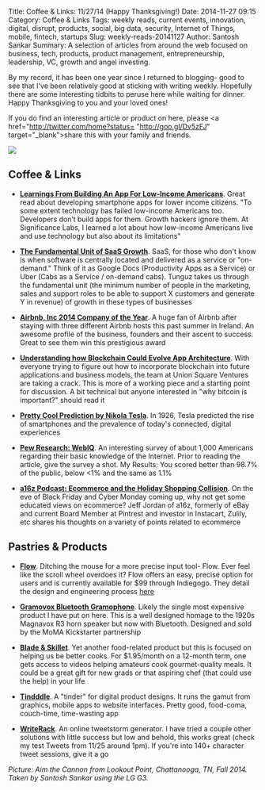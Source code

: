 Title: Coffee & Links: 11/27/14 (Happy Thanksgiving!)
Date: 2014-11-27 09:15
Category: Coffee & Links
Tags: weekly reads, current events, innovation, digital, disrupt, products, social, big data, security, Internet of Things, mobile, fintech, startups
Slug: weekly-reads-20141127
Author: Santosh Sankar
Summary: A selection of articles from around the web focused on business, tech, products, product management, entrepreneurship, leadership, VC, growth and angel investing.

By my record, it has been one year since I returned to blogging- good to see that I've been relatively good at sticking with writing weekly. Hopefully there are some interesting tidbits to peruse here while waiting for dinner. Happy Thanksgiving to you and your loved ones!

If you do find an interesting article or product on here, please <a href="http://twitter.com/home?status= "http://goo.gl/Dv5zFJ" target="_blank">share</a> this with your family and friends.

<img src="/../../../../images/cannonlookoutpt.jpg" align = "center">

## Coffee & Links

* **<a href = "http://www.fastcolabs.com/3038792/what-i-learned-from-building-an-app-for-low-income-americans" target="_blank">Learnings From Building An App For Low-Income Americans</a>**. Great read about developing smartphone apps for lower income citizens. "To some extent technology has failed low-income Americans too. Developers don’t build apps for them. Growth hackers ignore them. At Significance Labs, I learned a lot about how low-income Americans live and use technology but also about its limitations"

* **<a href = "http://tomtunguz.com/fundamental-unit-of-saas-growth/" target="_blank">The Fundamental Unit of SaaS Growth</a>**. SaaS, for those who don't know is when software is centrally located and delivered as a service or "on-demand." Think of it as Google Docs (Productivity Apps as a Service) or Uber (Cabs as a Service / on-demand cabs). Tunguz takes us through the fundamental unit (the minimum number of people in the marketing, sales and support roles to be able to support X customers and generate Y in revenue) of growth in these types of businesses

* **<a href = "http://www.inc.com/magazine/201412/burt-helm/airbnb-company-of-the-year-2014.html" target="_blank">Airbnb, Inc 2014 Company of the Year</a>**. A huge fan of Airbnb after staying with three different Airbnb hosts this past summer in Ireland. An awesome profile of the business, founders and their ascent to success. Great to see them win this prestigious award

* **<a href = "http://joel.mn/post/103546215249/the-blockchain-application-stack" target="_blank">Understanding how Blockchain Could Evolve App Architecture</a>**. With everyone trying to figure out how to incorporate blockchain into future applications and business models, the team at Union Square Ventures are taking a crack. This is more of a working piece and a starting point for discussion. A bit technical but anyone interested in "why bitcoin is important?" should read it

* **<a href = "http://cdixon.org/2014/11/19/a-man-will-be-able-to-carry-one-in-his-vest-pocket/" target="_blank">Pretty Cool Prediction by Nikola Tesla</a>**. In 1926, Tesla predicted the rise of smartphones and the prevalence of today's connected, digital experiences

* **<a href = "http://www.pewinternet.org/2014/11/25/web-iq/" target="_blank">Pew Research: WebIQ</a>**. An interesting survey of about 1,000 Americans regarding their basic knowledge of the Internet. Prior to reading the article, give the survey a shot. My Results: You scored better than 98.7% of the public, below <1% and the same as 1.1%

* **<a href = "http://a16z.com/2014/11/21/a16z-podcast-ecommerce-and-the-holiday-shopping-collision/" target="_blank">a16z Podcast: Ecommerce and the Holiday Shopping Collision</a>**. On the eve of Black Friday and Cyber Monday coming up, why not get some educated views on ecommerce? Jeff Jordan of a16z, formerly of eBay and current Board Member at Pintrest and investor in Instacart, Zulily, etc shares his thoughts on a variety of points related to ecommerce

## Pastries & Products

* **<a href = "https://www.indiegogo.com/projects/flow-an-intuitive-precise-wireless-controller" target="_blank">Flow</a>**. Ditching the mouse for a more precise input tool- Flow. Ever feel like the scroll wheel overdoes it? Flow offers an easy, precise option for users and is currently available for $99 through Indiegogo. They detail the design and engineering process <a href="https://medium.com/@senic/how-we-built-flow-c83dea6ca377" target="_blank">here</a>

* **<a href = "http://www.momastore.org/museum/moma/ProductDisplay_Gramovox%20Bluetooth%20Gramophone_10451_10001_195316_-1_26708_56161_195320" target="_blank">Gramovox Bluetooth Gramophone</a>**. Likely the single most expensive product I have put on here. This is a well designed homage to the 1920s Magnavox R3 horn speaker but now with Bluetooth. Designed and sold by the MoMA Kickstarter partnership

* **<a href = "http://bladeandskillet.com/" target="_blank">Blade & Skillet</a>**. Yet another food-related product but this is focused on helping us be better cooks. For $1.95/month on a 12-month term, one gets access to videos helping amateurs cook gourmet-quality meals. It could be a great gift for new grads or that aspiring chef (that could use the help) in your life

* **<a href = "https://tindddle.com/" target="_blank">Tindddle</a>**. A "tinder" for digital product designs. It runs the gamut from graphics, mobile apps to website interfaces. Pretty good, food-coma, couch-time, time-wasting app

* **<a href = "http://writerack.com/" target="_blank">WriteRack</a>**. An online tweetstorm generator. I have tried a couple other solutions with little success but low and behold, this works great (check my test Tweets from 11/25 around 1pm). If you're into 140+ character tweet sessions, give it a go

*Picture: Aim the Cannon from Lookout Point, Chattanooga, TN, Fall 2014. Taken by Santosh Sankar using the LG G3.*